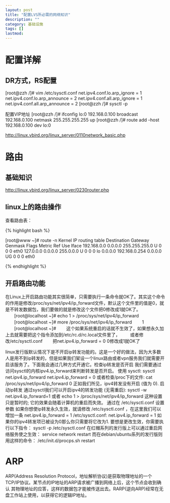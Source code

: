 ```yaml
---
layout: post
title: "配置LVS所必需的网络知识"
description: ""
category: 基础设施
tags: []
lastmod: 
---
```


# 配置详解

## DR方式，RS配置

[root@zzh /]# vim /etc/sysctl.conf
net.ipv4.conf.lo.arp_ignore = 1
net.ipv4.conf.lo.arp_announce = 2
net.ipv4.conf.all.arp_ignore = 1
net.ipv4.conf.all.arp_announce = 2
[root@zzh /]# sysctl -p

配置VIP地址
[root@zzh /]# ifconfig  lo:0  192.168.0.100  broadcast  192.168.0.100  netmask 255.255.255.255 up
[root@zzh /]# route  add  -host  192.168.0.100  dev   lo:0




http://linux.vbird.org/linux_server/0110network_basic.php

# 路由

## 基础知识

http://linux.vbird.org/linux_server/0230router.php

## linux上的路由操作



查看路由表：

{% highlight bash %}

[root@www ~]# route -n
Kernel IP routing table
Destination     Gateway         Genmask         Flags Metric Ref  Use Iface
192.168.0.0     0.0.0.0         255.255.255.0   U     0      0      0 eth0
127.0.0.0       0.0.0.0         255.0.0.0       U     0      0      0 lo
0.0.0.0         192.168.0.254   0.0.0.0         UG    0      0      0 eth0

{% endhighlight %}


## 开启路由功能

在Linux上开启路由功能其实很简单，只需要执行一条命令就OK了。其实这个命令的作用是修改/proc/sys/net/ipv4/ip_forward文件，默认这个文件里的值是0，就是不转发数据包，我们要做的就是修改这个文件把0修改成1就OK了。
　　[root@localhost ~]# echo 1 > /proc/sys/net/ipv4/ip_forward
　　[root@localhost ~]# more /proc/sys/net/ipv4/ip_forward
　　1
　　[root@localhost ~]#
　　这个如果系统重启的话就不生效了，如果想永久加上去就需要把这个指令添加到/etc/rc.d/rc.local文件里了，
　　或者修改/etc/sysctl.conf
　　把net.ipv4.ip_forward = 0   0修改成1就OK了


linux发行版默认情况下是不开启ip转发功能的。这是一个好的做法，因为大多数人是用不到ip转发的，但是如果我们架设一个linux路由或者vpn服务我们就需要开启该服务了。下面我会通过几种方式开通它。检查ip转发是否开启
我们需要通过访问sysctl的内核ipv4.ip_forward来判断转发是否开启。
使用 sysctl:
sysctl net.ipv4.ip_forward net.ipv4.ip_forward = 0
或者检查/proc下的文件:
cat /proc/sys/net/ipv4/ip_forward 0
正如我们所见，ipv4转发没有开启 (值为 0).
启动ip转发
通过sysctl我们可以开启ipv4的转发功能 (无需重启):
sysctl -w net.ipv4.ip_forward=1
或者
echo 1 > /proc/sys/net/ipv4/ip_forward
这种设置只是暂时的; 它的效果会随着计算机的重启而失效。
通过在 /etc/sysctl.conf 设置参数
如果你想使ip转发永久生效，就请修改 /etc/sysctl.conf ，在这里我们可以增加一条 net.ipv4.ip_forward = 1
/etc/sysctl.conf: net.ipv4.ip_forward = 1
如果你的ipv4转发项已被设为0那么你只需要将它改为1.
要想是更改生效，你需要执行以下指令：
sysctl -p /etc/sysctl.conf
在红帽系列的发行版上可以通过重启网络服务使之生效：
service network restart
而在debian/ubuntu系列的发行版则用这样的命令：
/etc/init.d/procps.sh restart


# ARP

ARP(Address Resolution Protocol，地址解析协议)是获取物理地址的一个TCP/IP协议。某节点的IP地址的ARP请求被广播到网络上后，这个节点会收到确认 其物理地址的应答，这样的数据包才能被传送出去。RARP(逆向ARP)经常在无盘工作站上使用，以获得它的逻辑IP地址。